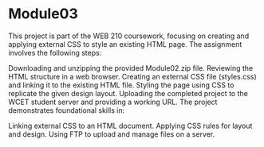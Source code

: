 # Module03
This project is part of the WEB 210 coursework, focusing on creating and applying external CSS to style an existing HTML page. The assignment involves the following steps:

Downloading and unzipping the provided Module02.zip file.
Reviewing the HTML structure in a web browser.
Creating an external CSS file (styles.css) and linking it to the existing HTML file.
Styling the page using CSS to replicate the given design layout.
Uploading the completed project to the WCET student server and providing a working URL.
The project demonstrates foundational skills in:

Linking external CSS to an HTML document.
Applying CSS rules for layout and design.
Using FTP to upload and manage files on a server.

